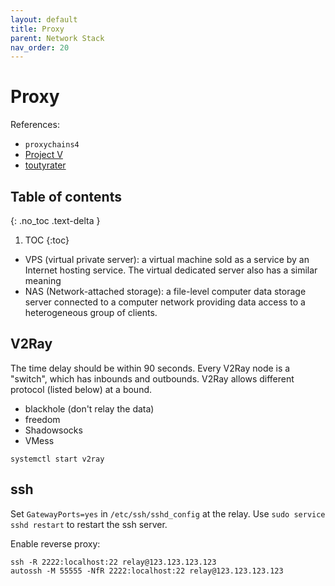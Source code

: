 ```yaml
---
layout: default
title: Proxy
parent: Network Stack
nav_order: 20
---
```


# Proxy

References:

- `proxychains4`
- [Project V](https://www.v2ray.com)
- [toutyrater](https://toutyrater.github.io)

## Table of contents
{: .no_toc .text-delta }

1. TOC
{:toc}


- VPS (virtual private server): a virtual machine sold as a service by an Internet hosting service. The virtual dedicated server also has a similar meaning
- NAS (Network-attached storage): a file-level computer data storage server connected to a computer network providing data access to a heterogeneous group of clients. 

## V2Ray

The time delay should be within 90 seconds. Every V2Ray node is a "switch", which has inbounds and outbounds. V2Ray allows different protocol (listed below) at a bound.

- blackhole (don't relay the data)
- freedom
- Shadowsocks
- VMess


```
systemctl start v2ray
```

## ssh

Set `GatewayPorts=yes` in `/etc/ssh/sshd_config` at the relay. Use `sudo service sshd restart` to restart the ssh server.

Enable reverse proxy:

```
ssh -R 2222:localhost:22 relay@123.123.123.123
autossh -M 55555 -NfR 2222:localhost:22 relay@123.123.123.123
```





